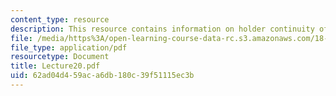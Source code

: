 ```yaml
---
content_type: resource
description: This resource contains information on holder continuity of harmonic functions.
file: /media/https%3A/open-learning-course-data-rc.s3.amazonaws.com/18-152-introduction-to-partial-differential-equations-fall-2005/62ad04d459aca6db180c39f51115ec3b_Lecture20.pdf
file_type: application/pdf
resourcetype: Document
title: Lecture20.pdf
uid: 62ad04d4-59ac-a6db-180c-39f51115ec3b
---
```


